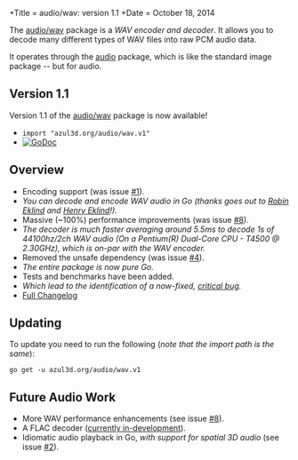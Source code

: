 +Title = audio/wav: version 1.1
+Date  = October 18, 2014

The [audio/wav](/packages.html#audio-wav) package is a *WAV encoder and decoder*. It allows you to decode many different types of WAV files into raw PCM audio data.

It operates through the [audio](/packages.html#audio) package, which is like the standard image package -- but for audio.

## Version 1.1

Version 1.1 of the [audio/wav](/audio/wav.v1) package is now available!

 * `import "azul3d.org/audio/wav.v1"`
 * [![GoDoc](https://godoc.org/azul3d.org/audio/wav.v1?status.svg)](https://godoc.org/azul3d.org/audio/wav.v1)

## Overview

 * Encoding support (was issue [#1](https://github.com/azul3d/audio-wav/issues/1)).
  * *You can decode and encode WAV audio in Go (thanks goes out to [Robin Eklind](https://github.com/mewmew) and [Henry Eklind](https://github.com/karlek)!).*
 * Massive (~100%) performance improvements (was issue [#8](https://github.com/azul3d/audio-wav/issues/8)).
  * *The decoder is much faster averaging around 5.5ms to decode 1s of 44100hz/2ch WAV audio (On a Pentium(R) Dual-Core CPU - T4500 @ 2.30GHz), which is on-par with the WAV encoder.*
 * Removed the unsafe dependency (was issue [#4](https://github.com/azul3d/audio-wav/issues/4)).
  * *The entire package is now pure Go.*
 * Tests and benchmarks have been added.
  * *Which lead to the identification of a now-fixed, [critical bug](https://github.com/azul3d/audio-wav/issues/12).*
 * [Full Changelog](https://github.com/azul3d/audio-wav/compare/v1...v1.1)

## Updating

To update you need to run the following (*note that the import path is the same*):

```
go get -u azul3d.org/audio/wav.v1
```

## Future Audio Work

 * More WAV performance enhancements (see issue [#8](https://github.com/azul3d/audio-wav/issues/8)).
 * A FLAC decoder ([currently in-development](https://github.com/azul3d/audio-flac)).
 * Idiomatic audio playback in Go, *with support for spatial 3D audio* (see issue [#2](https://github.com/azul3d/issues/issues/2)).
